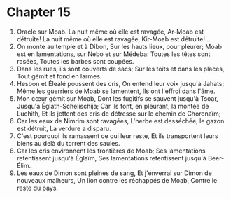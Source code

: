 # Chapter 15

1. Oracle sur Moab. La nuit même où elle est ravagée, Ar-Moab est détruite! La nuit même où elle est ravagée, Kir-Moab est détruite!...
2. On monte au temple et à Dibon, Sur les hauts lieux, pour pleurer; Moab est en lamentations, sur Nebo et sur Médeba: Toutes les têtes sont rasées, Toutes les barbes sont coupées.
3. Dans les rues, ils sont couverts de sacs; Sur les toits et dans les places, Tout gémit et fond en larmes.
4. Hesbon et Élealé poussent des cris, On entend leur voix jusqu'à Jahats; Même les guerriers de Moab se lamentent, Ils ont l'effroi dans l'âme.
5. Mon cœur gémit sur Moab, Dont les fugitifs se sauvent jusqu'à Tsoar, Jusqu'à Églath-Schelischija; Car ils font, en pleurant, la montée de Luchith, Et ils jettent des cris de détresse sur le chemin de Choronaïm;
6. Car les eaux de Nimrim sont ravagées, L'herbe est desséchée, le gazon est détruit, La verdure a disparu.
7. C'est pourquoi ils ramassent ce qui leur reste, Et ils transportent leurs biens au delà du torrent des saules.
8. Car les cris environnent les frontières de Moab; Ses lamentations retentissent jusqu'à Églaïm, Ses lamentations retentissent jusqu'à Beer-Élim.
9. Les eaux de Dimon sont pleines de sang, Et j'enverrai sur Dimon de nouveaux malheurs, Un lion contre les réchappés de Moab, Contre le reste du pays.

